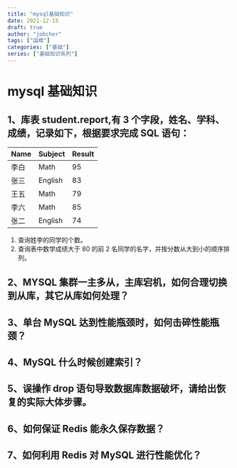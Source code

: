 ```yaml
---
title: "mysql基础知识"
date: 2021-12-15
draft: true
author: "jobcher"
tags: ["运维"]
categories: ["基础"]
series: ["基础知识系列"]
---
```


# mysql 基础知识

## 1、库表 student.report,有 3 个字段，姓名、学科、成绩，记录如下，根据要求完成 SQL 语句：

| Name | Subject | Result |
| :--- | :------ | :----- |
| 李白 | Math    | 95     |
| 张三 | English | 83     |
| 王五 | Math    | 79     |
| 李六 | Math    | 85     |
| 张二 | English | 74     |

1. 查询姓李的同学的个数。
2. 查询表中数学成绩大于 80 的前 2 名同学的名字，并按分数从大到小的顺序排列。

## 2、MYSQL 集群一主多从，主库宕机，如何合理切换到从库，其它从库如何处理？

## 3、单台 MySQL 达到性能瓶颈时，如何击碎性能瓶颈？

## 4、MySQL 什么时候创建索引？

## 5、误操作 drop 语句导致数据库数据破坏，请给出恢复的实际大体步骤。

## 6、如何保证 Redis 能永久保存数据？

## 7、如何利用 Redis 对 MySQL 进行性能优化？

